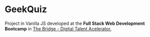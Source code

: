 # GeekQuiz

Project in Vanilla JS developed at the <b>Full Stack Web Development Bootcamp</b> in <a href="https://www.thebridge.tech" alt="The Bridge - Digital Talent Acelerator." >The Bridge - Digital Talent Acelerator.</a>

